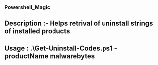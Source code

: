 ### Powershell_Magic

## Description :- Helps retrival of uninstall strings of installed products

## Usage :  .\Get-Uninstall-Codes.ps1 -productName  malwarebytes
